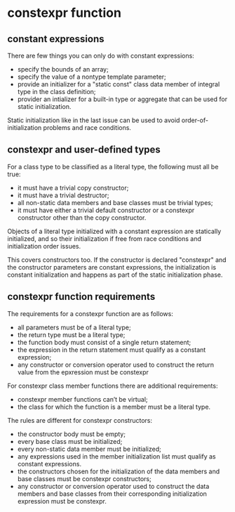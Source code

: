 constexpr function
==================

constant expressions
--------------------
There are few things you can only do with constant expressions:
- specify the bounds of an array;
- specify the value of a nontype template parameter;
- provide an initializer for a "static const" class data member 
  of integral type in the class definition;
- provider an intializer for a built-in type or aggregate
  that can be used for static initialization.

Static initialization like in the last issue can be used
to avoid order-of-initialization problems and race conditions.


constexpr and user-defined types
--------------------------------
For a class type to be classified as a literal type, 
the following must all be true:
- it must have a trivial copy constructor;
- it must have a trivial destructor;
- all non-static data members and base classes must be trivial types;
- it must have either a trivial default constructor 
  or a constexpr constructor other than the copy constructor.

Objects of a literal type initialized with a constant expression
are statically initialized, and so their initialization if free
from race conditions and initialization order issues.

This covers constructors too. If the constructor is declared "constexpr"
and the constructor parameters are constant expressions, 
the initialization is constant initialization 
and happens as part of the static initialization phase.


constexpr function requirements
-------------------------------
The requirements for a constexpr function are as follows:
- all parameters must be of a literal type;
- the return type must be a literal type;
- the function body must consist of a single return statement;
- the expression in the return statement
  must qualify as a constant expression;
- any constructor or conversion operator
  used to construct the return value from the epxression
  must be constexpr

For constexpr class member functions there are additional requirements:
- constexpr member functions can’t be virtual;
- the class for which the function is a member must be a literal type.

The rules are different for constexpr constructors:
- the constructor body must be empty;
- every base class must be initialized;
- every non-static data member must be initialized;
- any expressions used in the member initialization list
  must qualify as constant expressions.
- the constructors chosen for the initialization 
  of the data members and base classes must be constexpr constructors;
- any constructor or conversion operator
  used to construct the data members and base classes
  from their corresponding initialization expression must be constexpr.

